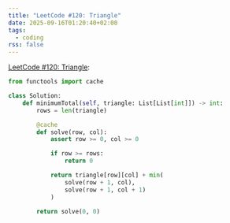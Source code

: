 ```yaml
---
title: "LeetCode #120: Triangle"
date: 2025-09-16T01:20:40+02:00
tags:
  - coding
rss: false
---
```


[LeetCode #120: Triangle](https://leetcode.com/problems/triangle/):

```python
from functools import cache

class Solution:
    def minimumTotal(self, triangle: List[List[int]]) -> int:
        rows = len(triangle)

        @cache
        def solve(row, col):
            assert row >= 0, col >= 0

            if row >= rows:
                return 0

            return triangle[row][col] + min(
                solve(row + 1, col),
                solve(row + 1, col + 1)
            )

        return solve(0, 0)
```
